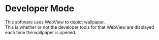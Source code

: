 # Developer Mode
This software uses WebView to depict wallpaper.  
This is whether or not the developer tools for that WebView are displayed each time the wallpaper is opened.